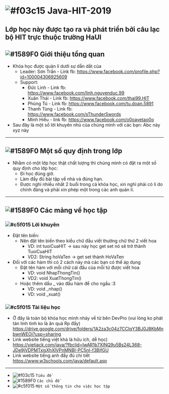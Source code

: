# ![#f03c15](https://placehold.it/15/f03c15/000000?text=+) Java-HIT-2019
Lớp học này được tạo ra và phát triển bởi câu lạc bộ HIT trực thuộc trường HaUI
-----------------------------------------------------------------------------------------------------------------------
## ![#1589F0](https://placehold.it/15/1589F0/000000?text=+) Giới thiệu tổng quan
- Khóa học được quản lí dưới sự dẫn dắt của
  - Leader: Sơn Trần - Link fb: https://www.facebook.com/profile.php?id=100004306925609
  - Support: 
    - Đức Linh - Link fb: https://www.facebook.com/linh.nguyenduc.99
    - Xuân Thái - Link fb: https://www.facebook.com/thai99.HIT
    - Phùng Tú - Link fb: https://www.facebook.com/tu.doan.5891
    - Thanh Tùng - Link fb: https://www.facebook.com/sThunderSwords
    - Minh Hiếu - link fb: https://www.facebook.com/o0oayetao0o
- Sau đây là một số lời khuyên nhủ của chúng mình với các bạn: Abc này xyz này
-----------------------------------------------------------------------------------------------------------------------
## ![#1589F0](https://placehold.it/15/1589F0/000000?text=+) Một số quy định trong lớp
- Nhằm có một lớp học thật chất lượng thì chúng mình có đặt ra một số quy định cho lớp học:
  - Đi học đúng giờ.
  - Làm đầy đủ bài tập về nhà và đúng hạn.
  - Được nghỉ nhiều nhất 2 buổi trong cả khóa học, xin nghỉ phải có lí do chính đáng và phải xin phép một trong các anh quản lí.
-----------------------------------------------------------------------------------------------------------------------
## ![#1589F0](https://placehold.it/15/1589F0/000000?text=+) Các mảng về học tập
### ![#c5f015](https://placehold.it/15/c5f015/000000?text=+) Lời khuyên
- Đặt tên biến:
  - Nên đặt tên biến theo kiểu chữ đầu viết thường chữ thứ 2 viết hoa
    - VD: int tuoiCuaHIT -> sau này học get set nó sẽ trở thành TuoiCuaHIT
    - VD2: String hoVaTen -> get set thành HoVaTen
- Đối với các hàm thì có 2 cách này mà các bạn có thế áp dụng
  - Đặt tên hàm với mỗi chữ cái đầu của mỗi từ được viết hoa
    - VD: void NhapThongTin()
    - VD2: void XuatThongTin()
  - Hoặc thêm dấu _ vào đầu hàm để cho ngầu :3
    - VD: void _nhap()
    - VD: void _xuat()
### ![#c5f015](https://placehold.it/15/c5f015/000000?text=+) Tài liệu học
- Ở đây là toàn bộ khóa học mình nhảy về từ bên DevPro (vui lòng ko phát tán linh tinh ko là ăn quá Rp đấy)
<br/>https://drive.google.com/drive/folders/1A2za3c04z7CCIqY3BJ0J8KbMnbwnWEOi?usp=sharing
- Link website tiếng việt khá là hữu ích, dễ học)
<br/>https://vietjack.com/java/?fbclid=IwAR1b7XlNQ9u5Bs24L368-JDe9jVDPMTxisXhXlVPnMNBI-PC5nI-f3BjfGU
- Link website tiếng anh đầy đủ chi tiết
<br/>https://www.w3schools.com/java/default.asp
-----------------------------------------------------------------------------------------------------------------------
- ![#f03c15](https://placehold.it/15/f03c15/000000?text=+) `Tiêu đề`
- ![#1589F0](https://placehold.it/15/1589F0/000000?text=+) `Các chủ đề`
- ![#c5f015](https://placehold.it/15/c5f015/000000?text=+) `Một số thông tin cho việc học tập`
